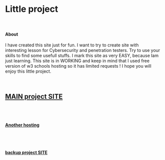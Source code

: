 <h1> Little project </h1>
<br>
<h4>About</h4>
<p>
I have created this site just for fun. I want to try to create site with interesting lesson for Cybersecurity and penetration testers. Try to use your skills to find some usefull stuffs. I mark this site as very EASY, because Iam just learning.
This site is in WORKING and keep in mind that I used free version of w3 schools hosting so it has limited requests ! I hope you will enjoy this little project.
</p>
<br>

<h2><b><a href="https://lubos-source.github.io/THMWebsite/" target="_blank"> MAIN project SITE </a></b> </h2>
<br>
<br>
<h4><a href="http://thmlubossourcewebsite.wz.cz/" target="_blank"> Another hosting </a> </h4>
<br>
<br>
<h4><a href="https://lubos-source.w3spaces.com/" target="_blank"> backup project SITE </a> </h4>
